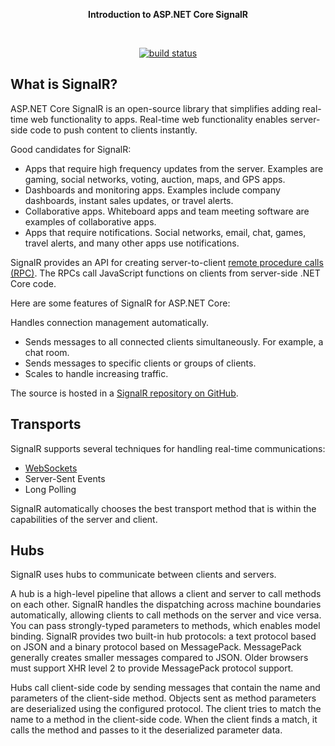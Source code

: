 <p align="center">
 <strong> Introduction to ASP.NET Core SignalR </strong>
</p>
<br>
<p align="center">
    <a href="https://travis-ci.org/dvcs/gitignore"><img src="https://img.shields.io/travis/dvcs/gitignore.svg?longCache=true&style=flat-square" alt="build status"></a>
</p>


## What is SignalR?
ASP.NET Core SignalR is an open-source library that simplifies adding real-time web functionality to apps. Real-time web functionality enables server-side code to push content to clients instantly.

Good candidates for SignalR:

 - Apps that require high frequency updates from the server. Examples are gaming, social networks, voting, auction, maps, and GPS apps.
 - Dashboards and monitoring apps. Examples include company dashboards, instant sales updates, or travel alerts.
 - Collaborative apps. Whiteboard apps and team meeting software are examples of collaborative apps.
 - Apps that require notifications. Social networks, email, chat, games, travel alerts, and many other apps use notifications.


SignalR provides an API for creating server-to-client [remote procedure calls (RPC)](https://wikipedia.org/wiki/Remote_procedure_call). The RPCs call JavaScript functions on clients from server-side .NET Core code.

Here are some features of SignalR for ASP.NET Core:

Handles connection management automatically.
 - Sends messages to all connected clients simultaneously. For example, a chat room.
 - Sends messages to specific clients or groups of clients.
 - Scales to handle increasing traffic.

The source is hosted in a [SignalR repository on GitHub](https://github.com/aspnet/AspNetCore/tree/master/src/SignalR).

## Transports
SignalR supports several techniques for handling real-time communications:

 - [WebSockets](https://tools.ietf.org/html/rfc7118)
 - Server-Sent Events
 - Long Polling

SignalR automatically chooses the best transport method that is within the capabilities of the server and client.


## Hubs

SignalR uses hubs to communicate between clients and servers.

A hub is a high-level pipeline that allows a client and server to call methods on each other. SignalR handles the dispatching across machine boundaries automatically, allowing clients to call methods on the server and vice versa. You can pass strongly-typed parameters to methods, which enables model binding. SignalR provides two built-in hub protocols: a text protocol based on JSON and a binary protocol based on MessagePack. MessagePack generally creates smaller messages compared to JSON. Older browsers must support XHR level 2 to provide MessagePack protocol support.

Hubs call client-side code by sending messages that contain the name and parameters of the client-side method. Objects sent as method parameters are deserialized using the configured protocol. The client tries to match the name to a method in the client-side code. When the client finds a match, it calls the method and passes to it the deserialized parameter data.

